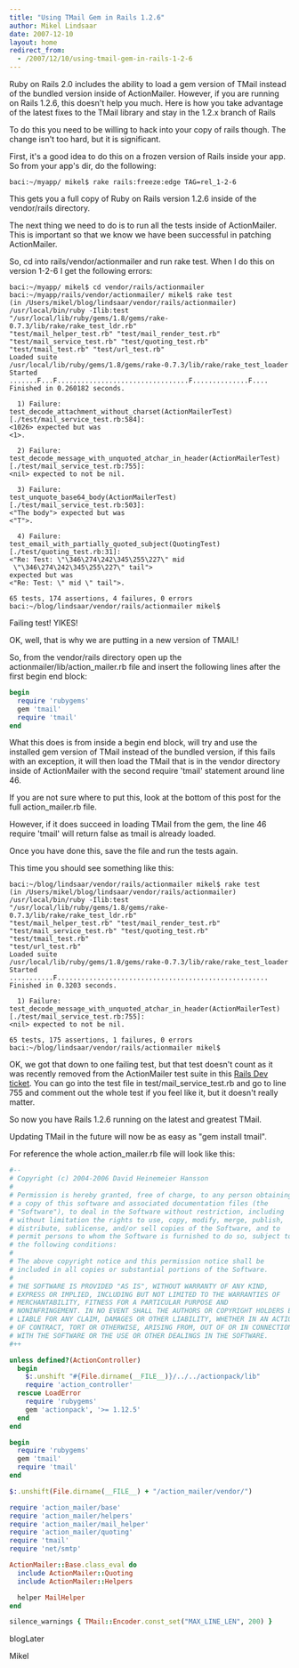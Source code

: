 ```yaml
---
title: "Using TMail Gem in Rails 1.2.6"
author: Mikel Lindsaar
date: 2007-12-10
layout: home
redirect_from:
  - /2007/12/10/using-tmail-gem-in-rails-1-2-6
---
```

Ruby on Rails 2.0 includes the ability to load a gem version of TMail
instead of the bundled version inside of ActionMailer. However, if you
are running on Rails 1.2.6, this doesn't help you much. Here is how you
take advantage of the latest fixes to the TMail library and stay in the
1.2.x branch of Rails

To do this you need to be willing to hack into your copy of rails
though. The change isn't too hard, but it is significant.

First, it's a good idea to do this on a frozen version of Rails inside
your app. So from your app's dir, do the following:

``` shell
baci:~/myapp/ mikel$ rake rails:freeze:edge TAG=rel_1-2-6
```

This gets you a full copy of Ruby on Rails version 1.2.6 inside of the
vendor/rails directory.

The next thing we need to do is to run all the tests inside of
ActionMailer. This is important so that we know we have been successful
in patching ActionMailer.

So, cd into rails/vendor/actionmailer and run rake test. When I do this
on version 1-2-6 I get the following errors:

``` shell
baci:~/myapp/ mikel$ cd vendor/rails/actionmailer
baci:~/myapp/rails/vendor/actionmailer/ mikel$ rake test
(in /Users/mikel/blog/lindsaar/vendor/rails/actionmailer)
/usr/local/bin/ruby -Ilib:test
"/usr/local/lib/ruby/gems/1.8/gems/rake-0.7.3/lib/rake/rake_test_ldr.rb"
"test/mail_helper_test.rb" "test/mail_render_test.rb"
"test/mail_service_test.rb" "test/quoting_test.rb"
"test/tmail_test.rb" "test/url_test.rb"
Loaded suite
/usr/local/lib/ruby/gems/1.8/gems/rake-0.7.3/lib/rake/rake_test_loader
Started
.......F...F.................................F..............F....
Finished in 0.260182 seconds.

  1) Failure:
test_decode_attachment_without_charset(ActionMailerTest)
[./test/mail_service_test.rb:584]:
<1026> expected but was
<1>.

  2) Failure:
test_decode_message_with_unquoted_atchar_in_header(ActionMailerTest)
[./test/mail_service_test.rb:755]:
<nil> expected to not be nil.

  3) Failure:
test_unquote_base64_body(ActionMailerTest)
[./test/mail_service_test.rb:503]:
<"The body"> expected but was
<"T">.

  4) Failure:
test_email_with_partially_quoted_subject(QuotingTest)
[./test/quoting_test.rb:31]:
<"Re: Test: \"\346\274\242\345\255\227\" mid
 \"\346\274\242\345\255\227\" tail">
expected but was
<"Re: Test: \" mid \" tail">.

65 tests, 174 assertions, 4 failures, 0 errors
baci:~/blog/lindsaar/vendor/rails/actionmailer mikel$
```

Failing test! YIKES!

OK, well, that is why we are putting in a new version of TMAIL!

So, from the vendor/rails directory open up the
actionmailer/lib/action_mailer.rb file and insert the following lines
after the first begin end block:

``` ruby
begin
  require 'rubygems'
  gem 'tmail'
  require 'tmail'
end
```

What this does is from inside a begin end block, will try and use the
installed gem version of TMail instead of the bundled version, if this
fails with an exception, it will then load the TMail that is in the
vendor directory inside of ActionMailer with the second require 'tmail'
statement around line 46.

If you are not sure where to put this, look at the bottom of this post
for the full action_mailer.rb file.

However, if it does succeed in loading TMail from the gem, the line 46
require 'tmail' will return false as tmail is already loaded.

Once you have done this, save the file and run the tests again.

This time you should see something like this:

``` shell
baci:~/blog/lindsaar/vendor/rails/actionmailer mikel$ rake test
(in /Users/mikel/blog/lindsaar/vendor/rails/actionmailer)
/usr/local/bin/ruby -Ilib:test
"/usr/local/lib/ruby/gems/1.8/gems/rake-0.7.3/lib/rake/rake_test_ldr.rb"
"test/mail_helper_test.rb" "test/mail_render_test.rb"
"test/mail_service_test.rb" "test/quoting_test.rb" "test/tmail_test.rb"
"test/url_test.rb"
Loaded suite
/usr/local/lib/ruby/gems/1.8/gems/rake-0.7.3/lib/rake/rake_test_loader
Started
...........F.....................................................
Finished in 0.3203 seconds.

  1) Failure:
test_decode_message_with_unquoted_atchar_in_header(ActionMailerTest)
[./test/mail_service_test.rb:755]:
<nil> expected to not be nil.

65 tests, 175 assertions, 1 failures, 0 errors
baci:~/blog/lindsaar/vendor/rails/actionmailer mikel$
```

OK, we got that down to one failing test, but that test doesn't count as
it was recently removed from the ActionMailer test suite in this [Rails
Dev ticket](http://dev.rubyonrails.org/ticket/10317#comment:6). You can
go into the test file in test/mail_service_test.rb and go to line 755
and comment out the whole test if you feel like it, but it doesn't
really matter.

So now you have Rails 1.2.6 running on the latest and greatest TMail.

Updating TMail in the future will now be as easy as "gem install tmail".

For reference the whole action_mailer.rb file will look like this:

``` ruby
#--
# Copyright (c) 2004-2006 David Heinemeier Hansson
#
# Permission is hereby granted, free of charge, to any person obtaining
# a copy of this software and associated documentation files (the
# "Software"), to deal in the Software without restriction, including
# without limitation the rights to use, copy, modify, merge, publish,
# distribute, sublicense, and/or sell copies of the Software, and to
# permit persons to whom the Software is furnished to do so, subject to
# the following conditions:
#
# The above copyright notice and this permission notice shall be
# included in all copies or substantial portions of the Software.
#
# THE SOFTWARE IS PROVIDED "AS IS", WITHOUT WARRANTY OF ANY KIND,
# EXPRESS OR IMPLIED, INCLUDING BUT NOT LIMITED TO THE WARRANTIES OF
# MERCHANTABILITY, FITNESS FOR A PARTICULAR PURPOSE AND
# NONINFRINGEMENT. IN NO EVENT SHALL THE AUTHORS OR COPYRIGHT HOLDERS BE
# LIABLE FOR ANY CLAIM, DAMAGES OR OTHER LIABILITY, WHETHER IN AN ACTION
# OF CONTRACT, TORT OR OTHERWISE, ARISING FROM, OUT OF OR IN CONNECTION
# WITH THE SOFTWARE OR THE USE OR OTHER DEALINGS IN THE SOFTWARE.
#++

unless defined?(ActionController)
  begin
    $:.unshift "#{File.dirname(__FILE__)}/../../actionpack/lib"
    require 'action_controller'
  rescue LoadError
    require 'rubygems'
    gem 'actionpack', '>= 1.12.5'
  end
end

begin
  require 'rubygems'
  gem 'tmail'
  require 'tmail'
end

$:.unshift(File.dirname(__FILE__) + "/action_mailer/vendor/")

require 'action_mailer/base'
require 'action_mailer/helpers'
require 'action_mailer/mail_helper'
require 'action_mailer/quoting'
require 'tmail'
require 'net/smtp'

ActionMailer::Base.class_eval do
  include ActionMailer::Quoting
  include ActionMailer::Helpers

  helper MailHelper
end

silence_warnings { TMail::Encoder.const_set("MAX_LINE_LEN", 200) }
```

blogLater

Mikel

